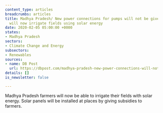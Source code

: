 ```yaml
---
content_type: articles
breadcrumbs: articles
title: Madhya Pradesh/ New power connections for pumps will not be given, farmers
  will now irrigate fields using solar energy
date: 2020-02-05 05:00:00 +0000
states:
- Madhya Pradesh
sectors:
- Climate Change and Energy
subsectors:
- Renewables
sources:
- name: DB Post
  url: https://dbpost.com/madhya-pradesh-new-power-connections-will-not-be-given-farmers-will-now-have-to-irrigate-using-solar-energy/
details: []
is_newsletter: false

---
```

Madhya Pradesh farmers will now be able to irrigate their fields with solar energy. Solar panels will be installed at places by giving subsidies to farmers.
